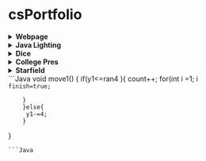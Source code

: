 # csPortfolio
<details><summary><strong> Webpage</strong></summary>
 
* WebPage [here](https://johnsonscj.github.io/TestWeb/climbPage/dogPage.html)
<p> THis is Sam</p>
</details>
<details><summary><strong> Java Lighting</strong></summary>
* Lightning Java [here](https://johnsonscj.github.io/lightning2/)
 </details>

<details><summary><strong> Dice</strong></summary>
* Dice [here](https://johnsonscj.github.io/dice3/)
 
 </details>
 
 <details><summary><strong> College Pres</strong></summary>
* College Presentation [here ](https://docs.google.com/presentation/d/1HHA8QrvBxTzIS_Zrj4j_ggZQLk0quPHLBQY8wYFpZdA/edit?usp=sharing)
 </details>
 
  <details><summary><strong> Starfield</strong></summary>
* Star Field[ here ]( https://johnsonscj.github.io/starfield5/)

</details>
```Java
 void move1() {
        if(y1<=ran4 ){
      count++;
        for(int i =1; i<p.length/2; i++){
          if(count < 2){
          p[i].setX(x1);
          p[i].setY(ran4);
          }
          p[i].move();
          p[i].show();
          
          finish=true;
         
        }     
        }else{
         y1-=4;       
        }   
  }
```
```Java

```
